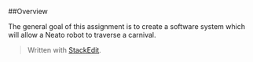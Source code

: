 
##Overview

The general goal of this assignment is to create a software system which will allow a Neato robot to traverse a carnival. 

> Written with [StackEdit](https://stackedit.io/).